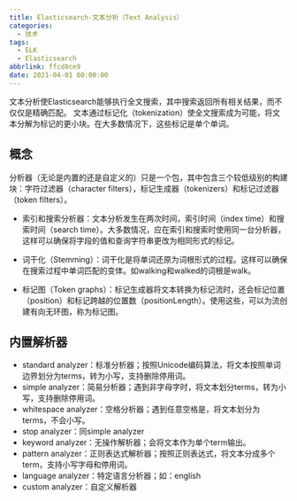 ```yaml
---
title: Elasticsearch-文本分析（Text Analysis）
categories:
  - 技术
tags:
  - ELK
  - Elasticsearch
abbrlink: ffcd0ce9
date: 2021-04-01 00:00:00
---
```


文本分析使Elasticsearch能够执行全文搜索，其中搜索返回所有相关结果，而不仅仅是精确匹配。
文本通过标记化（tokenization）使全文搜索成为可能，将文本分解为标记的更小块。在大多数情况下，这些标记是单个单词。

## 概念
分析器（无论是内置的还是自定义的）只是一个包，其中包含三个较低级别的构建块：字符过滤器（character filters），标记生成器（tokenizers）和标记过滤器（token filters）。

* 索引和搜索分析器：文本分析发生在两次时间，索引时间（index time）和搜索时间（search time）。大多数情况，应在索引和搜索时使用同一台分析器，这样可以确保将字段的值和查询字符串更改为相同形式的标记。

* 词干化（Stemming）：词干化是将单词还原为词根形式的过程。这样可以确保在搜索过程中单词匹配的变体。如walking和walked的词根是walk。

* 标记图（Token graphs）：标记生成器将文本转换为标记流时，还会标记位置（position）和标记跨越的位置数（positionLength）。使用这些，可以为流创建有向无环图，称为标记图。

## 内置解析器
* standard analyzer：标准分析器；按照Unicode编码算法，将文本按照单词边界划分为terms，转为小写，支持删除停用词。
* simple analyzer：简易分析器；遇到非字母字时，将文本划分terms，转为小写，支持删除停用词。
* whitespace analyzer：空格分析器；遇到任意空格是，将文本划分为terms，不会小写。
* stop analyzer：同simple analyzer
* keyword analyzer：无操作解析器；会将文本作为单个term输出。
* pattern analyzer：正则表达式解析器；按照正则表达式，将文本分成多个term，支持小写字母和停用词。
* language analyzer：特定语言分析器；如：english
* custom analyzer：自定义解析器